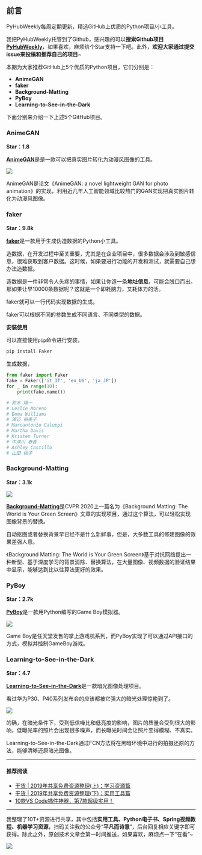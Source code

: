 ## 前言

PyHubWeekly每周定期更新，精选GitHub上优质的Python项目/小工具。

我把PyHubWeekly托管到了Github，感兴趣的可以**搜索Github项目**[**PyHubWeekly**](https://github.com/Jackpopc/PyHubWeekly)，如果喜欢，麻烦给个Star支持一下吧。此外，**欢迎大家通过提交issue来投稿和推荐自己的项目**~

本期为大家推荐GitHub上5个优质的Python项目，它们分别是：

- **AnimeGAN**
- **faker** 
- **Background-Matting**
- **PyBoy**
- **Learning-to-See-in-the-Dark**

下面分别来介绍一下上述5个GitHub项目。

### AnimeGAN

**Star：1.8**

[**AnimeGAN**](https://github.com/TachibanaYoshino/AnimeGAN)是是一款可以把真实图片转化为动漫风图像的工具。


![](https://imgkr.cn-bj.ufileos.com/e997d056-96a4-4a3b-b086-a7f3214e104b.png)


AnimeGAN是论文《AnimeGAN: a novel lightweight GAN for photo animation》的实现，利用近几年人工智能领域比较热门的GAN实现把真实图片转化为动漫风图像。

### faker

**Star：9.8k**

[**faker**](https://github.com/joke2k/faker)是一款用于生成伪造数据的Python小工具。

造数据，在开发过程中至关重要，尤其是在企业项目中，很多数据会涉及到敏感信息，很难获取到客户数据。这时候，如果要进行功能的开发和测试，就需要自己想办法造数据。

造数据是一件非常令人头疼的事情，如果让你造一条**地址信息**，可能会脱口而出。那如果让早10000条数据呢？这就是一个即耗脑力，又耗体力的活。

faker就可以一行代码实现数据的生成。

faker可以根据不同的参数生成不同语言、不同类型的数据。

**安装使用**

可以直接使用`pip`命令进行安装，

```python
pip install Faker
```

生成数据，

```python
from faker import Faker
fake = Faker(['it_IT', 'en_US', 'ja_JP'])
for _ in range(10):
    print(fake.name())

# 鈴木 陽一
# Leslie Moreno
# Emma Williams
# 渡辺 裕美子
# Marcantonio Galuppi
# Martha Davis
# Kristen Turner
# 中津川 春香
# Ashley Castillo
# 山田 桃子
```

### Background-Matting

**Star：3.1k**


![](https://imgkr.cn-bj.ufileos.com/0c53962d-2c82-485b-a9df-8e45aa107c6f.png)


[**Background-Matting**](https://github.com/senguptaumd/Background-Matting)是CVPR 2020上一篇名为《Background Matting: The World is Your Green Screen》文章的实现项目，通过这个算法，可以轻松实现图像背景的替换。

自动抠图或者替换背景早已经不是什么新鲜事，但是，大多数工具的修建图像的效果差强人意。

《Background Matting: The World is Your Green Screen》基于对抗网络提出一种新型、基于深度学习的背景消除、替换算法，在大量图像、视频数据的验证结果中显示，能够达到比以往算法更好的效果。



### PyBoy

**Star：2.7k**

[**PyBoy**](https://github.com/Baekalfen/PyBoy)是一款用Python编写的Game Boy模拟器。


![](https://imgkr.cn-bj.ufileos.com/7b6de29e-bdbb-47c1-ab3e-1b50d53a53b7.gif)

Game Boy是任天堂发售的掌上游戏机系列，而PyBoy实现了可以通过API接口的方式，模拟并控制GameBoy游戏。


### Learning-to-See-in-the-Dark

**Star：4.7**

[**Learning-to-See-in-the-Dark**](https://github.com/cchen156/Learning-to-See-in-the-Dark)是一款暗光图像处理项目。

看过华为P30、P40系列发布会的应该都被它强大的暗光处理惊艳到了。


![](https://imgkr.cn-bj.ufileos.com/aa899363-4c96-4f70-8fb6-fd73ae058855.png)


的确，在暗光条件下，受到低信噪比和低亮度的影响，图片的质量会受到很大的影响，低曝光率的照片会出现很多噪声，而长曝光时间会让照片变得模糊、不真实。

Learning-to-See-in-the-Dark通过FCN方法将在黑暗环境中进行的拍摄还原的方法，能够清晰还原暗光图像。

---

#### 推荐阅读

- [干货 | 2019年共享免费资源整理(上)：学习资源篇](https://mp.weixin.qq.com/s?__biz=MzI0NTM1MzA2Mw==&mid=2247484955&idx=1&sn=fa9827493c135096729fac6cd8b54fb2&chksm=e94e9913de391005dc83393528bef4530875108a2fc5fbe0e9de0da87a96a4b146621288f7f8&token=2025215714&lang=zh_CN&scene=21#wechat_redirect)
- [干货 | 2019年共享免费资源整理(下)：实用工具篇](https://mp.weixin.qq.com/s?__biz=MzI0NTM1MzA2Mw==&mid=2247484959&idx=1&sn=628c532c9504cbdb17bcd75fee354292&chksm=e94e9917de391001c367b78cedc19276a398c8675e9c9b5c590d02e90efdd1fc5f2e3e816db9&token=2025215714&lang=zh_CN&scene=21#wechat_redirect)
- [10款VS Code插件神器，第7款超级实用！](https://mp.weixin.qq.com/s?__biz=MzI0NTM1MzA2Mw==&mid=2247485027&idx=1&sn=be4c1275f350c9bc1ddd43b793088647&chksm=e94e996bde39107d6076a95ddcfd9c4bb5cd212363cd0138f6a8906a724da956878b012af6cc&token=1472831505&lang=zh_CN&scene=21#wechat_redirect)

---


我整理了10T+资源进行共享，其中包括**实用工具、Python电子书、Spring视频教程、机器学习资源**，扫码关注我的公众号“**平凡而诗意**”，后台回复相应关键字即可获得。除此之外，原创技术文章会第一时间推送，如果喜欢，麻烦点一下“在看”~


![](https://imgkr.cn-bj.ufileos.com/7b4f990b-6fd4-4499-8801-0e99584193af.png)